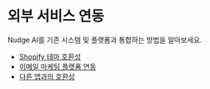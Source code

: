 # 외부 서비스 연동

Nudge AI를 기존 시스템 및 플랫폼과 통합하는 방법을 알아보세요.

- [Shopify 테마 호환성](theme-compatibility.md)
- [이메일 마케팅 플랫폼 연동](email-platforms.md)
- [다른 앱과의 호환성](other-apps.md) 
